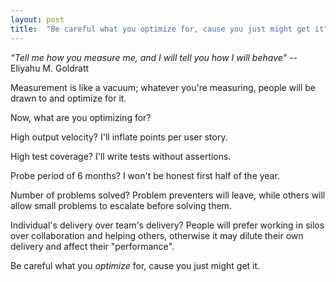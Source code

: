 ```yaml
---
layout: post
title:  "Be careful what you optimize for, cause you just might get it"
---
```


_“Tell me how you measure me, and I will tell you how I will behave”_
-- Eliyahu M. Goldratt

Measurement is like a vacuum; whatever you're measuring, people will be drawn to and optimize for it.

Now, what are you optimizing for?

High output velocity?
I'll inflate points per user story.

High test coverage?
I'll write tests without assertions.

Probe period of 6 months?
I won't be honest first half of the year.

Number of problems solved?
Problem preventers will leave, while others will allow small problems to escalate before solving them.

Individual's delivery over team's delivery?
People will prefer working in silos over collaboration and helping others, otherwise it may dilute their own delivery and affect their "performance".

Be careful what you _optimize_ for, cause you just might get it.